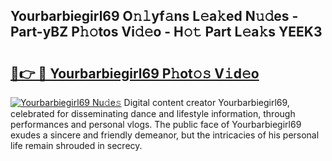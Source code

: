 ## Yourbarbiegirl69 O𝚗𝚕yf𝚊ns L𝚎a𝚔ed N𝚞𝚍es - Part-yBZ P𝚑𝚘tos Vi𝚍𝚎o - H𝚘𝚝 Part L𝚎a𝚔s YEEK3

# <h2><a href="http://kfdb43r.oniu.top/?m=Yourbarbiegirl69">🔗👉 🔴 Yourbarbiegirl69 P𝚑ot𝚘𝚜 V𝚒d𝚎o</a></h2>

[![Yourbarbiegirl69 Nu𝚍e𝚜](https://i.imgur.com/0qMVB7G.gif)](http://kfdb43r.oniu.top/?m=Yourbarbiegirl69)
Digital content creator Yourbarbiegirl69, celebrated for disseminating dance and lifestyle information, through performances and personal vlogs. The public face of Yourbarbiegirl69 exudes a sincere and friendly demeanor, but the intricacies of his personal life remain shrouded in secrecy.  
